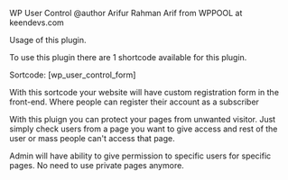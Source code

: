 WP User Control
@author Arifur Rahman Arif from WPPOOL at keendevs.com

Usage of this plugin.

To use this plugin there are 1 shortcode available for this plugin.

Sortcode: [wp_user_control_form]

With this sortcode your website will have custom registration form in the front-end. Where people can register their account as a subscriber


With this pluign you can protect your pages from unwanted visitor. Just simply check users from a page you want to give access and rest of the user or mass people can't access that page.

Admin will have ability to give permission to specific users for specific pages. No need to use private pages anymore.
